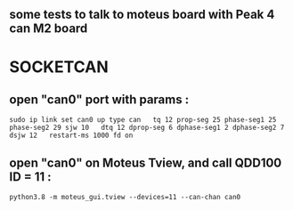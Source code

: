 ## some tests to talk to moteus board with Peak 4 can M2 board

# SOCKETCAN

open "can0" port with params :
-----------------------
```
sudo ip link set can0 up type can   tq 12 prop-seg 25 phase-seg1 25 phase-seg2 29 sjw 10   dtq 12 dprop-seg 6 dphase-seg1 2 dphase-seg2 7 dsjw 12   restart-ms 1000 fd on
```

open "can0" on Moteus Tview, and call QDD100 ID = 11 :
------------------------------------------------------
```python3.8 -m moteus_gui.tview --devices=11 --can-chan can0```
